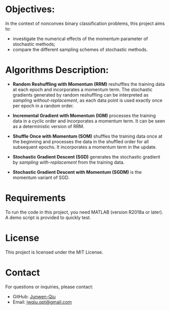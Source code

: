 # Objectives: 
In the context of nonconvex binary classification problems, this project aims to:
- investigate the numerical effects of the momentum parameter of stochastic methods;
- compare the different sampling schemes of stochastic methods.

# Algorithms Description:

- **Random Reshuffling with Momentum (RRM)** reshuffles the training data at each epoch and incorporates a momentum term.
The stochastic gradients generated by random reshuffling can be interpreted as *sampling without-replacement*, as each data point is used exactly once per epoch in a random order.

- **Incremental Gradient with Momentum (IGM)** processes the training data in a cyclic order and incorporates a momentum term. It can be seen as a deterministic version of RRM.

- **Shuffle Once with Momentum (SOM)** shuffles the training data once at the beginning and processes the data in the shuffled order for all subsequent epochs. It incorporates a momentum term in the update.

- **Stochastic Gradient Descent (SGD)** generates the stochastic gradient by *sampling with-replacement* from the training data.

- **Stochastic Gradient Descent with Momentum (SGDM)** is the momentum variant of SGD.

# Requirements
To run the code in this project, you need MATLAB (version R2018a or later). A demo script is provided to quickly test.

# License
This project is licensed under the MIT License.

# Contact
For questions or inquiries, please contact:

- GitHub: [Junwen-Qiu](https://github.com/Junwen-Qiu)
- Email: jwqiu.opt@gmail.com
